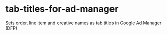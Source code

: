 # tab-titles-for-ad-manager
Sets order, line item and creative names as tab titles in Google Ad Manager (DFP)
